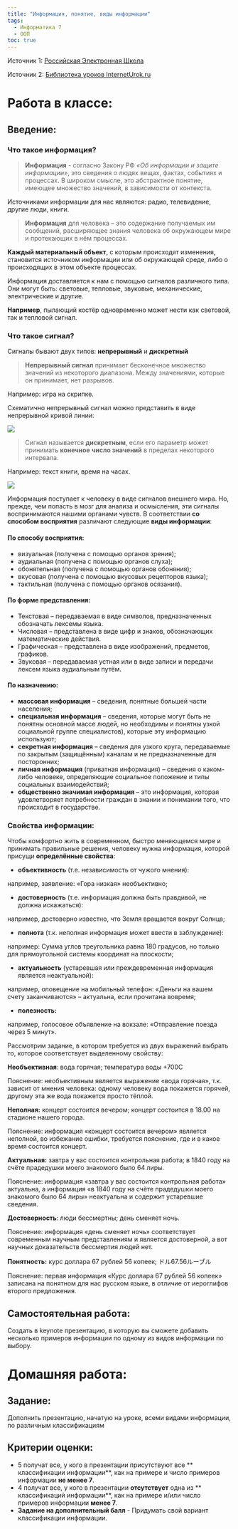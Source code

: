 ```yaml
---
title: "Информация, понятие, виды информации"
tags:
  - Информатика 7
  - ООП
toc: true
---
```

Источник 1: [Российская Электронная Школа](https://resh.edu.ru/subject/lesson/7316/conspect/251064/)

Источник 2: [Библиотека уроков InternetUrok.ru](https://interneturok.ru/lesson/informatika/6-klass/chelovek-i-informatsiya/informatsiya-i-znaniya-myshlenie-i-ego-formy)

# Работа в классе:
## Введение:
### Что такое информация?

>**Информация** - согласно Закону РФ *«Об информации и защите информации»*, это сведения о людях вещах, фактах, событиях и процессах. В широком смысле, это абстрактное понятие, имеющее множество значений, в зависимости от контекста.

Источниками информации для нас являются: радио, телевидение, другие люди, книги.

> **Информация** для человека – это содержание получаемых им сообщений, расширяющее знания человека об окружающем мире и протекающих в нём процессах.

**Каждый материальный объект**, с которым происходят изменения, становится источником информации или об окружающей среде, либо о происходящих в этом объекте процессах.

Информация доставляется к нам с помощью сигналов различного типа. Они могут быть: световые, тепловые, звуковые, механические, электрические и другие.

**Например**, пылающий костёр одновременно может нести как световой, так и тепловой сигнал.

### Что такое сигнал?
Сигналы бывают двух типов: **непрерывный** и **дискретный**

> **Непрерывный сигнал** принимает бесконечное множество значений из некоторого диапазона. Между значениями, которые он принимает, нет разрывов.

Например: игра на скрипке.

Схематично непрерывный сигнал можно представить в виде непрерывной кривой линии:

![](https://resh.edu.ru/uploads/lesson_extract/7316/20200113122314/OEBPS/objects/c_info_7_2_1/03ba6617-8f6a-410f-8104-4acc6411f608.png)

> Сигнал называется **дискретным**, если его параметр может принимать **конечное** **число значений** в пределах некоторого интервала.

Например: текст книги, время на часах.

![](https://resh.edu.ru/uploads/lesson_extract/7316/20200113122314/OEBPS/objects/c_info_7_2_1/a0a5db07-0e4f-470f-990a-1302e8c0dbf6.png)

Информация поступает к человеку в виде сигналов внешнего мира. Но, прежде, чем попасть в мозг для анализа и осмысления, эти сигналы воспринимаются нашими органами чувств. В соответствии **со способом восприятия** различают следующие **виды информации**:
#### По способу восприятия:

-   визуальная (получена с помощью органов зрения);
-   аудиальная (получена с помощью органов слуха);
-   обонятельная (получена с помощью органов обоняния);
-   вкусовая (получена с помощью вкусовых рецепторов языка);
-   тактильная (получена с помощью органов осязания).

#### По форме представления:

-   Текстовая – передаваемая в виде символов, предназначенных обозначать лексемы языка.
-   Числовая – представлена в виде цифр и знаков, обозначающих математические действия.
-   Графическая – представлена в виде изображений, предметов, графиков.
-   Звуковая – передаваемая устная или в виде записи и передачи лексем языка аудиальным путём.

#### По назначению:

-   **массовая информация** – сведения, понятные большей части населения;
-   **специальная информация** – сведения, которые могут быть не понятны основной массе людей, но необходимы и понятны узкой социальной группе специалистов), которые эту информацию используют;
-   **секретная информация** – сведения для узкого круга, передаваемые по закрытым (защищённым) каналам и не предназначенные для посторонних;
-   **личная информация** (приватная информация) – сведения о каком-либо человеке, определяющие социальное положение и типы социальных взаимодействий;
-   **общественно значимая информация** – это информация, которая удовлетворяет потребности граждан в знании и понимании того, что происходит в государстве.

### Свойства информации:

Чтобы комфортно жить в современном, быстро меняющемся мире и принимать правильные решения, человеку нужна информация, которой присущи **определённые свойства**:

-   **объективность** (т.е. независимость от чужого мнения):

например, заявление: «Гора низкая» необъективно;

-   **достоверность** (т.е. информация должна быть правдивой, не должна искажаться):

например, достоверно известно, что Земля вращается вокруг Солнца;

-   **полнота** (т.к. неполная информация может ввести в заблуждение):

например: Сумма углов треугольника равна 180 градусов, но только для прямоугольной системы координат на плоскости;

-   **актуальность** (устаревшая или преждевременная информация является неактуальной):

например, оповещение на мобильный телефон: «Деньги на вашем счету заканчиваются» – актуальна, если прочитана вовремя;

-   **полезность:**

например, голосовое объявление на вокзале: «Отправление поезда через 5 минут».

Рассмотрим задание, в котором требуется из двух выражений выбрать то, которое соответствует выделенному свойству:

**Необъективная**: вода горячая; температура воды +700С

Пояснение: необъективным является выражение «вода горячая», т.к. зависит от мнения человека: одному человеку вода покажется горячей, другому эта же вода покажется просто тёплой.

**Неполная:** концерт состоится вечером; концерт состоится в 18.00 на стадионе нашего города.

Пояснение: информация «концерт состоится вечером» является неполной, во избежание ошибки, требуется пояснение, где и в какое время состоится концерт.

**Актуальная:** завтра у вас состоится контрольная работа; в 1840 году на счёте прадедушки моего знакомого было 64 лиры.

Пояснение: информация «завтра у вас состоится контрольная работа» актуальна, а информация «в 1840 году на счёте прадедушки моего знакомого было 64 лиры» неактуальна и содержит устаревшие сведения.

**Достоверность**: люди бессмертны; день сменяет ночь.

Пояснение: информация «день сменяет ночь» соответствует современным научным представлениям и является достоверной, а вот научных доказательств бессмертия людей нет.

**Понятность:** курс доллара 67 рублей 56 копеек; ドル67.56ルーブル

Пояснение: первая информация «Курс доллара 67 рублей 56 копеек» записана на понятном для нас русском языке, в отличие от иероглифов второго предложения.

## Самостоятельная работа:
Создать в keynote презентацию, в которую вы сможете добавить несколько примеров информации по одному из видов информации по выбору. 

# Домашняя работа:
## Задание:
Дополнить презентацию, начатую на уроке, всеми видами информации, по различным классификациям

## Критерии оценки:
- 5 получат все, у кого в презентации присутствуют все ** классификации информации**, как на примере и число примеров информации **не менее 7**. 
- 4 получат все, у кого в презентации **отсутствует** одна из ** классификаций информации**, как на примере и/или число примеров информации **менее 7**. 
- **Задание на дополнительный балл** - Придумать свой вариант классификации информации.  